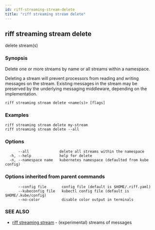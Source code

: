 ```yaml
---
id: riff-streaming-stream-delete
title: "riff streaming stream delete"
---
```

## riff streaming stream delete

delete stream(s)

### Synopsis

Delete one or more streams by name or all streams within a namespace.

Deleting a stream will prevent processors from reading and writing messages on
the stream. Existing messages in the stream may be preserved by the underlying
messaging middleware, depending on the implementation.

```
riff streaming stream delete <name(s)> [flags]
```

### Examples

```
riff streaming stream delete my-stream
riff streaming stream delete --all 
```

### Options

```
      --all              delete all streams within the namespace
  -h, --help             help for delete
  -n, --namespace name   kubernetes namespace (defaulted from kube config)
```

### Options inherited from parent commands

```
      --config file       config file (default is $HOME/.riff.yaml)
      --kubeconfig file   kubectl config file (default is $HOME/.kube/config)
      --no-color          disable color output in terminals
```

### SEE ALSO

* [riff streaming stream](riff_streaming_stream.md)	 - (experimental) streams of messages

